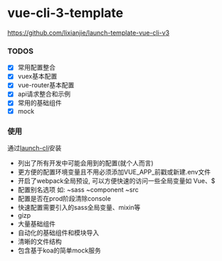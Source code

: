 # vue-cli-3-template

<https://github.com/Iixianjie/launch-template-vue-cli-v3>

### TODOS
- [x] 常用配置整合
- [x] vuex基本配置
- [x] vue-router基本配置
- [x] api请求整合和示例
- [x] 常用的基础组件
- [x] mock

### 使用
通过[launch-cli](https://github.com/Iixianjie/launch-cli)安装


- 列出了所有开发中可能会用到的配置(就个人而言)
- 更方便的配置环境变量且不用必须添加VUE_APP_前戳或新建.env文件
- 开启了webpack全局预设, 可以方便快速的访问一些全局变量如 Vue、$
- 配置别名选项 如: ~sass  ~component ~src
- 配置是否在prod阶段清除console
- 快速配置需要引入的sass全局变量、mixin等
- gizp
- 大量基础组件
- 自动化的基础组件和模块导入
- 清晰的文件结构
- 包含基于koa的简单mock服务

